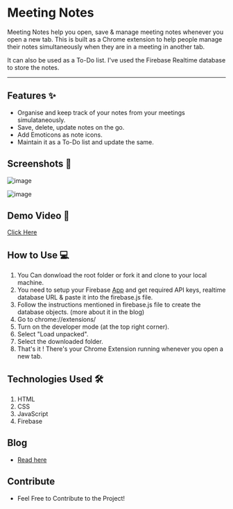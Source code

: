 # Meeting Notes
Meeting Notes help you open, save & manage meeting notes whenever you open a new tab. This is built as a Chrome extension to help people manage their notes simultaneously when they are in a meeting in another tab.

It can also be used as a To-Do list. I've used the Firebase Realtime database to store the notes. <br>
<hr>

## Features :sparkles:
- Organise and keep track of your notes from your meetings simulataneously.
- Save, delete, update notes on the go.
- Add Emoticons as note icons.
- Maintain it as a To-Do list and update the same.


## Screenshots :camera_flash:

![image](https://drive.google.com/uc?export=view&id=1A5rn2MMs4Eg3gmAZunjcq2aBcTWm0_d4)

![image](https://drive.google.com/uc?export=view&id=1X3MFCxd-JjUYgWiXJ5OTWA234rzZneez)



## Demo Video  :movie_camera:
[Click Here](https://youtu.be/QFkIvNWUjII)


## How to Use :computer:
1. You Can donwload the root folder or fork it and clone to your local machine.
2. You need to setup your Firebase [App](https://console.firebase.google.com/) and get required API        	    keys, realtime database URL & paste it into the firebase.js file.
3. Follow the instructions mentioned in firebase.js file to create the database objects. (more about it in the blog)
4. Go to chrome://extensions/
5. Turn on the developer mode (at the top right corner).
6. Select "Load unpacked".
7. Select the downloaded folder. 
8. That's it ! There's your Chrome Extension running whenever you open a new tab.


## Technologies Used :hammer_and_wrench:
1. HTML
2. CSS
3. JavaScript
4. Firebase

## Blog
- [Read here](https://medium.com/@nishanth.ramesh1/how-i-built-a-chrome-extension-to-aid-work-from-home-febbf8c1ddc6)

## Contribute 
- Feel Free to Contribute to the Project!
